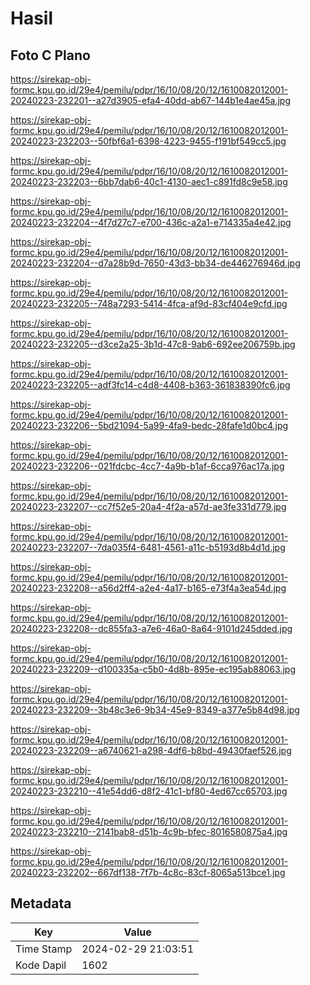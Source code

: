 # Hasil

## Foto C Plano

https://sirekap-obj-formc.kpu.go.id/29e4/pemilu/pdpr/16/10/08/20/12/1610082012001-20240223-232201--a27d3905-efa4-40dd-ab67-144b1e4ae45a.jpg

https://sirekap-obj-formc.kpu.go.id/29e4/pemilu/pdpr/16/10/08/20/12/1610082012001-20240223-232203--50fbf6a1-6398-4223-9455-f191bf549cc5.jpg

https://sirekap-obj-formc.kpu.go.id/29e4/pemilu/pdpr/16/10/08/20/12/1610082012001-20240223-232203--6bb7dab6-40c1-4130-aec1-c891fd8c9e58.jpg

https://sirekap-obj-formc.kpu.go.id/29e4/pemilu/pdpr/16/10/08/20/12/1610082012001-20240223-232204--4f7d27c7-e700-436c-a2a1-e714335a4e42.jpg

https://sirekap-obj-formc.kpu.go.id/29e4/pemilu/pdpr/16/10/08/20/12/1610082012001-20240223-232204--d7a28b9d-7650-43d3-bb34-de446276946d.jpg

https://sirekap-obj-formc.kpu.go.id/29e4/pemilu/pdpr/16/10/08/20/12/1610082012001-20240223-232205--748a7293-5414-4fca-af9d-83cf404e9cfd.jpg

https://sirekap-obj-formc.kpu.go.id/29e4/pemilu/pdpr/16/10/08/20/12/1610082012001-20240223-232205--d3ce2a25-3b1d-47c8-9ab6-692ee206759b.jpg

https://sirekap-obj-formc.kpu.go.id/29e4/pemilu/pdpr/16/10/08/20/12/1610082012001-20240223-232205--adf3fc14-c4d8-4408-b363-361838390fc6.jpg

https://sirekap-obj-formc.kpu.go.id/29e4/pemilu/pdpr/16/10/08/20/12/1610082012001-20240223-232206--5bd21094-5a99-4fa9-bedc-28fafe1d0bc4.jpg

https://sirekap-obj-formc.kpu.go.id/29e4/pemilu/pdpr/16/10/08/20/12/1610082012001-20240223-232206--021fdcbc-4cc7-4a9b-b1af-6cca976ac17a.jpg

https://sirekap-obj-formc.kpu.go.id/29e4/pemilu/pdpr/16/10/08/20/12/1610082012001-20240223-232207--cc7f52e5-20a4-4f2a-a57d-ae3fe331d779.jpg

https://sirekap-obj-formc.kpu.go.id/29e4/pemilu/pdpr/16/10/08/20/12/1610082012001-20240223-232207--7da035f4-6481-4561-a11c-b5193d8b4d1d.jpg

https://sirekap-obj-formc.kpu.go.id/29e4/pemilu/pdpr/16/10/08/20/12/1610082012001-20240223-232208--a56d2ff4-a2e4-4a17-b165-e73f4a3ea54d.jpg

https://sirekap-obj-formc.kpu.go.id/29e4/pemilu/pdpr/16/10/08/20/12/1610082012001-20240223-232208--dc855fa3-a7e6-46a0-8a64-9101d245dded.jpg

https://sirekap-obj-formc.kpu.go.id/29e4/pemilu/pdpr/16/10/08/20/12/1610082012001-20240223-232209--d100335a-c5b0-4d8b-895e-ec195ab88063.jpg

https://sirekap-obj-formc.kpu.go.id/29e4/pemilu/pdpr/16/10/08/20/12/1610082012001-20240223-232209--3b48c3e6-9b34-45e9-8349-a377e5b84d98.jpg

https://sirekap-obj-formc.kpu.go.id/29e4/pemilu/pdpr/16/10/08/20/12/1610082012001-20240223-232209--a6740621-a298-4df6-b8bd-49430faef526.jpg

https://sirekap-obj-formc.kpu.go.id/29e4/pemilu/pdpr/16/10/08/20/12/1610082012001-20240223-232210--41e54dd6-d8f2-41c1-bf80-4ed67cc65703.jpg

https://sirekap-obj-formc.kpu.go.id/29e4/pemilu/pdpr/16/10/08/20/12/1610082012001-20240223-232210--2141bab8-d51b-4c9b-bfec-8016580875a4.jpg

https://sirekap-obj-formc.kpu.go.id/29e4/pemilu/pdpr/16/10/08/20/12/1610082012001-20240223-232202--667df138-7f7b-4c8c-83cf-8065a513bce1.jpg


## Metadata

| Key        | Value               |
| ---------- | ------------------- |
| Time Stamp | 2024-02-29 21:03:51 |
| Kode Dapil | 1602                |



